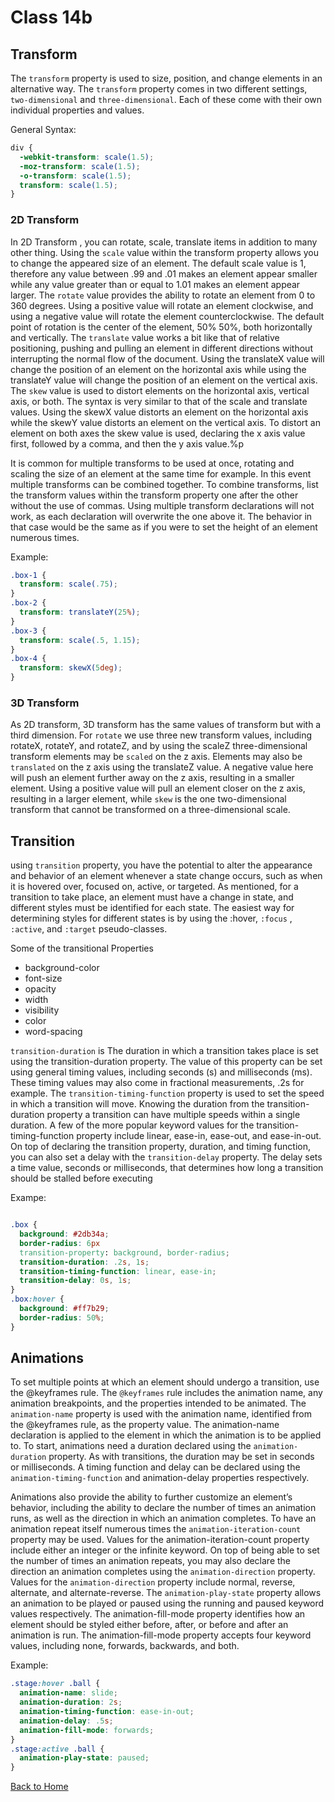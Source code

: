 # Class 14b

## Transform

The `transform` property is used to size, position, and change elements in an alternative way. The `transform` property comes in two different settings, `two-dimensional` and `three-dimensional`. Each of these come with their own individual properties and values.

General Syntax:

```css
div {
  -webkit-transform: scale(1.5);
  -moz-transform: scale(1.5);
  -o-transform: scale(1.5);
  transform: scale(1.5);
}
```

### 2D Transform


In 2D Transform , you can rotate, scale, translate items in addition to many other thing.  Using the `scale` value within the transform property allows you to change the appeared size of an element. The default scale value is 1, therefore any value between .99 and .01 makes an element appear smaller while any value greater than or equal to 1.01 makes an element appear larger.
The `rotate` value provides the ability to rotate an element from 0 to 360 degrees. Using a positive value will rotate an element clockwise, and using a negative value will rotate the element counterclockwise. The default point of rotation is the center of the element, 50% 50%, both horizontally and vertically.
The `translate` value works a bit like that of relative positioning, pushing and pulling an element in different directions without interrupting the normal flow of the document. Using the translateX value will change the position of an element on the horizontal axis while using the translateY value will change the position of an element on the vertical axis.
The `skew` value is used to distort elements on the horizontal axis, vertical axis, or both. The syntax is very similar to that of the scale and translate values. Using the skewX value distorts an element on the horizontal axis while the skewY value distorts an element on the vertical axis. To distort an element on both axes the skew value is used, declaring the x axis value first, followed by a comma, and then the y axis value.%p

It is common for multiple transforms to be used at once, rotating and scaling the size of an element at the same time for example. In this event multiple transforms can be combined together. To combine transforms, list the transform values within the transform property one after the other without the use of commas. Using multiple transform declarations will not work, as each declaration will overwrite the one above it. The behavior in that case would be the same as if you were to set the height of an element numerous times.



Example:

```css
.box-1 {
  transform: scale(.75);
}
.box-2 {
  transform: translateY(25%);
}
.box-3 {
  transform: scale(.5, 1.15);
}
.box-4 {
  transform: skewX(5deg);
}
```

### 3D Transform

As 2D transform, 3D transform has the same values of transform but with a third dimension. For `rotate` we use three new transform values, including rotateX, rotateY, and rotateZ, and by using the scaleZ three-dimensional transform elements may be `scaled` on the z axis. Elements may also be `translated` on the z axis using the translateZ value. A negative value here will push an element further away on the z axis, resulting in a smaller element. Using a positive value will pull an element closer on the z axis, resulting in a larger element, while `skew` is the one two-dimensional transform that cannot be transformed on a three-dimensional scale.

## Transition

using `transition` property, you have the potential to alter the appearance and behavior of an element whenever a state change occurs, such as when it is hovered over, focused on, active, or targeted. As mentioned, for a transition to take place, an element must have a change in state, and different styles must be identified for each state. The easiest way for determining styles for different states is by using the :hover,  `:focus`  , `:active`, and `:target` pseudo-classes.

Some of the transitional Properties

* background-color
* font-size
* opacity
* width
* visibility
* color
* word-spacing

`transition-duration` is The duration in which a transition takes place is set using the transition-duration property. The value of this property can be set using general timing values, including seconds (s) and milliseconds (ms). These timing values may also come in fractional measurements, .2s for example. The `transition-timing-function` property is used to set the speed in which a transition will move. Knowing the duration from the transition-duration property a transition can have multiple speeds within a single duration. A few of the more popular keyword values for the transition-timing-function property include linear, ease-in, ease-out, and ease-in-out. On top of declaring the transition property, duration, and timing function, you can also set a delay with the `transition-delay` property. The delay sets a time value, seconds or milliseconds, that determines how long a transition should be stalled before executing

Exampe:

```css

.box {
  background: #2db34a;
  border-radius: 6px
  transition-property: background, border-radius;
  transition-duration: .2s, 1s;
  transition-timing-function: linear, ease-in;
  transition-delay: 0s, 1s;
}
.box:hover {
  background: #ff7b29;
  border-radius: 50%;
}

```

## Animations

To set multiple points at which an element should undergo a transition, use the @keyframes rule. The `@keyframes` rule includes the animation name, any animation breakpoints, and the properties intended to be animated. The `animation-name` property is used with the animation name, identified from the @keyframes rule, as the property value. The animation-name declaration is applied to the element in which the animation is to be applied to. To start, animations need a duration declared using the `animation-duration` property. As with transitions, the duration may be set in seconds or milliseconds. A timing function and delay can be declared using the `animation-timing-function` and animation-delay properties respectively. 

Animations also provide the ability to further customize an element’s behavior, including the ability to declare the number of times an animation runs, as well as the direction in which an animation completes. To have an animation repeat itself numerous times the `animation-iteration-count` property may be used. Values for the animation-iteration-count property include either an integer or the infinite keyword. On top of being able to set the number of times an animation repeats, you may also declare the direction an animation completes using the `animation-direction` property. Values for the `animation-direction` property include normal, reverse, alternate, and alternate-reverse. The `animation-play-state` property allows an animation to be played or paused using the running and paused keyword values respectively. The animation-fill-mode property identifies how an element should be styled either before, after, or before and after an animation is run. The animation-fill-mode property accepts four keyword values, including none, forwards, backwards, and both.

Example:

```css
.stage:hover .ball {
  animation-name: slide;
  animation-duration: 2s;
  animation-timing-function: ease-in-out;
  animation-delay: .5s;
  animation-fill-mode: forwards;
}
.stage:active .ball {
  animation-play-state: paused;
}

```

[Back to Home](README.md)
